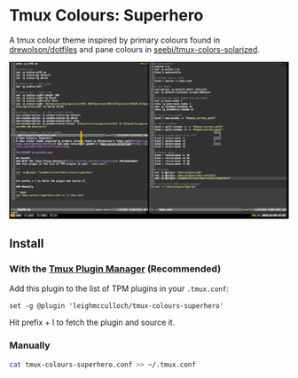 # Tmux Colours: Superhero
A tmux colour theme inspired by primary colours found in [drewolson/dotfiles](https://github.com/drewolson/dotfiles) and pane colours in [seebi/tmux-colors-solarized](https://github.com/seebi/tmux-colors-solarized).

![](README-screenshot.png)

## Install
### With the [Tmux Plugin Manager](https://github.com/tmux-plugins/tpm) (Recommended)
Add this plugin to the list of TPM plugins in your `.tmux.conf`:

```
set -g @plugin 'leighmcculloch/tmux-colours-superhero'
```

Hit prefix + I to fetch the plugin and source it.

### Manually

```bash
cat tmux-colours-superhero.conf >> ~/.tmux.conf
```
